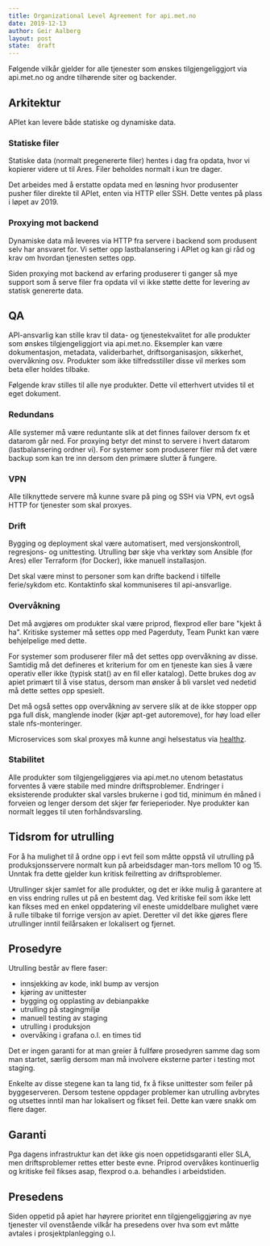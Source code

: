 ```yaml
---
title: Organizational Level Agreement for api.met.no
date: 2019-12-13
author: Geir Aalberg
layout: post
state:  draft
---
```


Følgende vilkår gjelder for alle tjenester som ønskes tilgjengeliggjort via
api.met.no og andre tilhørende siter og backender.

Arkitektur
----------

APIet kan levere både statiske og dynamiske data.

### Statiske filer

Statiske data (normalt pregenererte filer) hentes i dag fra opdata, hvor vi
kopierer videre ut til Ares. Filer beholdes normalt i kun tre dager.

Det arbeides med å erstatte opdata med en løsning hvor produsenter pusher filer
direkte til APIet, enten via HTTP eller SSH. Dette ventes på plass i løpet av 2019.

### Proxying mot backend

Dynamiske data må leveres via HTTP fra servere i backend som produsent
selv har ansvaret for. Vi setter opp lastbalansering i APIet og kan gi råd
og krav om hvordan tjenesten settes opp.

Siden proxying mot backend av erfaring produserer ti ganger så mye support som
å serve filer fra opdata vil vi ikke støtte dette for levering av statisk
genererte data.

QA
--

API-ansvarlig kan stille krav til data- og tjenestekvalitet for alle
produkter som ønskes tilgjengeliggjort via api.met.no. Eksempler kan være
dokumentasjon, metadata, validerbarhet, driftsorganisasjon, sikkerhet,
overvåkning osv. Produkter som ikke tilfredsstiller disse vil merkes som
beta eller holdes tilbake.

Følgende krav stilles til alle nye produkter. Dette vil etterhvert utvides
til et eget dokument.

### Redundans

Alle systemer må være reduntante slik at det finnes failover dersom fx et datarom
går ned. For proxying betyr det minst to servere i hvert datarom (lastbalansering
ordner vi). For systemer som produserer filer må det være backup som kan tre inn
dersom den primære slutter å fungere.

### VPN

Alle tilknyttede servere må kunne svare på ping og SSH via VPN, evt også
HTTP for tjenester som skal proxyes.

### Drift

Bygging og deployment skal være automatisert, med versjonskontroll, regresjons-
og unittesting. Utrulling bør skje vha verktøy som Ansible (for Ares) eller
Terraform (for Docker), ikke manuell installasjon.

Det skal være minst to personer som kan drifte backend i tilfelle ferie/sykdom etc.
Kontaktinfo skal kommuniseres til api-ansvarlige.

### Overvåkning

Det må avgjøres om produkter skal være priprod, flexprod eller bare "kjekt å ha".
Kritiske systemer må settes opp med Pagerduty, Team Punkt kan være behjelpelige med dette.

For systemer som produserer filer må det settes opp overvåkning av disse.
Samtidig må det defineres et kriterium for om en tjeneste kan sies å være operativ
eller ikke (typisk stat() av en fil eller katalog). Dette brukes dog av apiet
primært til å vise status, dersom man ønsker å bli varslet ved nedetid må dette
settes opp spesielt.

Det må også settes opp overvåkning av servere slik at de ikke stopper opp pga
full disk, manglende inoder (kjør apt-get autoremove), for høy load eller stale
nfs-monteringer.

Microservices som skal proxyes må kunne angi helsestatus via
[healthz](https://gitlab.met.no/team-punkt/weatherapi3/wikis/Healthz-format).

### Stabilitet

Alle produkter som tilgjengeliggjøres via api.met.no utenom betastatus
forventes å være stabile med mindre driftsproblemer. Endringer i
eksisterende produkter skal varsles brukerne i god tid, minimum én måned i
forveien og lenger dersom det skjer før ferieperioder. Nye produkter kan
normalt legges til uten forhåndsvarsling.

Tidsrom for utrulling
---------------------

For å ha mulighet til å ordne opp i evt feil som måtte oppstå vil utrulling
på produksjonsservere normalt kun på arbeidsdager man-tors mellom 10 og 15.
Unntak fra dette gjelder kun kritisk feilretting av driftsproblemer.

Utrullinger skjer samlet for alle produkter, og det er ikke mulig å
garantere at en viss endring rulles ut på en bestemt dag. Ved kritiske feil
som ikke lett kan fikses med en enkel oppdatering vil eneste umiddelbare
mulighet være å rulle tilbake til forrige versjon av apiet. Deretter vil det
ikke gjøres flere utrullinger inntil feilårsaken er lokalisert og fjernet.

Prosedyre
---------

Utrulling består av flere faser:

- innsjekking av kode, inkl bump av versjon
- kjøring av unittester
- bygging og opplasting av debianpakke
- utrulling på stagingmiljø
- manuell testing av staging
- utrulling i produksjon
- overvåking i grafana o.l. en times tid

Det er ingen garanti for at man greier å fullføre prosedyren samme dag som
man startet, særlig dersom man må involvere eksterne parter i testing mot
staging.

Enkelte av disse stegene kan ta lang tid, fx å fikse unittester som feiler
på byggeserveren. Dersom testene oppdager problemer kan utrulling avbrytes
og utsettes inntil man har lokalisert og fikset feil. Dette kan være snakk
om flere dager.

Garanti
-------

Pga dagens infrastruktur kan det ikke gis noen oppetidsgaranti eller SLA,
men driftsproblemer rettes etter beste evne. Priprod overvåkes kontinuerlig
og kritiske feil fikses asap, flexprod o.a. behandles i arbeidstiden.

Presedens
---------

Siden oppetid på apiet har høyrere prioritet enn tilgjengeliggjøring av nye
tjenester vil ovenstående vilkår ha presedens over hva som evt måtte avtales
i prosjektplanlegging o.l.
